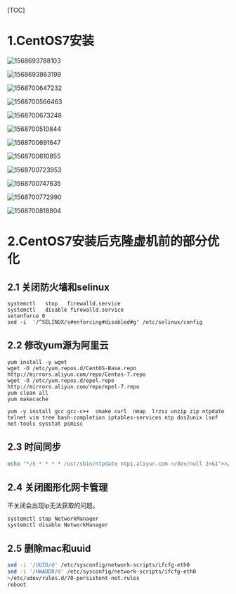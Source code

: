 [TOC]



# 1.CentOS7安装

![1568693788103](assets/1568693788103.png)

![1568693863199](assets/1568693863199.png)

![1568700647232](assets/1568700647232.png)

![1568700566463](assets/1568700566463.png)

![1568700673248](assets/1568700673248.png)

![1568700510844](assets/1568700510844.png)

![1568700691647](assets/1568700691647.png)

![1568700610855](assets/1568700610855.png)

![1568700723953](assets/1568700723953.png)

![1568700747635](assets/1568700747635.png)

![1568700772990](assets/1568700772990.png)

![1568700818804](assets/1568700818804.png)



# 2.CentOS7安装后克隆虚机前的部分优化

## 2.1 关闭防火墙和selinux

```shell
systemctl   stop   firewalld.service
systemctl   disable firewalld.service
setenforce 0
sed -i  '/^SELINUX/s#enforcing#disabled#g' /etc/selinux/config
```



## 2.2 修改yum源为阿里云

```shell
yum install -y wget 
wget -O /etc/yum.repos.d/CentOS-Base.repo http://mirrors.aliyun.com/repo/Centos-7.repo
wget -O /etc/yum.repos.d/epel.repo http://mirrors.aliyun.com/repo/epel-7.repo
yum clean all
yum makecache

yum -y install gcc gcc-c++  cmake curl  nmap  lrzsz unzip zip ntpdate telnet vim tree bash-completion iptables-services ntp dos2unix lsof net-tools sysstat psmisc
```



## 2.3 时间同步

```bash
echo "*/5 * * * * /usr/sbin/ntpdate ntp1.aliyun.com >/dev/null 2>&1">>/var/spool/cron/root
```



## 2.4 关闭图形化网卡管理

不关闭会出现ip无法获取的问题。

```shell
systemctl stop NetworkManager
systemctl disable NetworkManager
```

## 2.5 删除mac和uuid

```bash
sed -i '/UUID/d' /etc/sysconfig/network-scripts/ifcfg-eth0
sed -i '/HWADDR/d' /etc/sysconfig/network-scripts/ifcfg-eth0
>/etc/udev/rules.d/70-persistent-net.rules 
reboot
```

